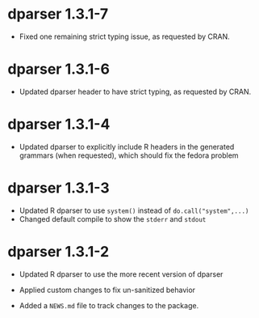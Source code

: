 # dparser 1.3.1-7

* Fixed one remaining strict typing issue, as requested by CRAN.

# dparser 1.3.1-6

* Updated dparser header to have strict typing, as requested by CRAN.

# dparser 1.3.1-4

* Updated dparser to explicitly include R headers in the generated
  grammars (when requested), which should fix the fedora problem

# dparser 1.3.1-3

* Updated R dparser to use `system()` instead of `do.call("system",...)`
* Changed default compile to show the `stderr` and `stdout`

# dparser 1.3.1-2

* Updated R dparser to use the more recent version of dparser

* Applied custom changes to fix un-sanitized behavior

* Added a `NEWS.md` file to track changes to the package.
